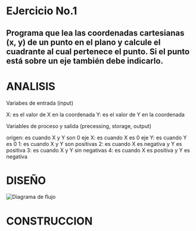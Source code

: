 # EJercicio No.1

## Programa que lea las coordenadas cartesianas (x, y) de un punto en el plano y calcule el cuadrante al cual pertenece el punto. Si el punto está sobre un eje también debe indicarlo.

# ANALISIS

Variabes de entrada (input)

X: es el valor de X en la coordenada
Y: es el valor de Y en la coordenada 

Variables de proceso y salida (precessing, storage, output)

origen: es cuando X y Y son 0
eje X: es cuando X es 0
eje Y: es cuando Y es 0
1: es cuando X y Y son positivas 
2: es cuando X es negativa y Y es positiva
3: es cuando X y Y sin negativas 
4: es cuando X es positiva y Y es negativa 

# DISEÑO

![Diagrama de flujo](diagrama.png "Diagrama de flujo")

# CONSTRUCCION